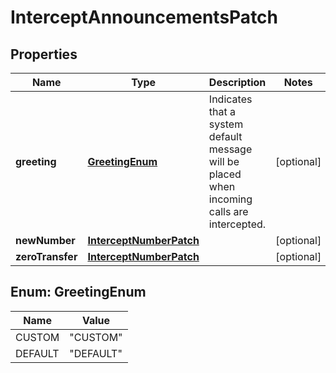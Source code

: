 

# InterceptAnnouncementsPatch


## Properties

| Name | Type | Description | Notes |
|------------ | ------------- | ------------- | -------------|
|**greeting** | [**GreetingEnum**](#GreetingEnum) | Indicates that a system default message will be placed when incoming calls are intercepted. |  [optional] |
|**newNumber** | [**InterceptNumberPatch**](InterceptNumberPatch.md) |  |  [optional] |
|**zeroTransfer** | [**InterceptNumberPatch**](InterceptNumberPatch.md) |  |  [optional] |



## Enum: GreetingEnum

| Name | Value |
|---- | -----|
| CUSTOM | &quot;CUSTOM&quot; |
| DEFAULT | &quot;DEFAULT&quot; |



